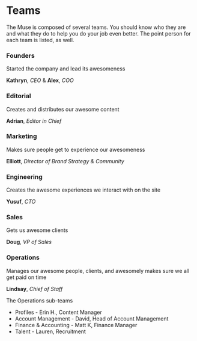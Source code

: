 # Teams

The Muse is composed of several teams.  You should know who they are and what they do to help you do your job even better.  The point person for each team is listed, as well.


### Founders

Started the company and lead its awesomeness

**Kathryn**, *CEO* & **Alex**, *COO*



### Editorial

Creates and distributes our awesome content

**Adrian**, *Editor in Chief*



### Marketing

Makes sure people get to experience our awesomeness

**Elliott**, *Director of Brand Strategy & Community*



### Engineering

Creates the awesome experiences we interact with on the site

**Yusuf**, *CTO*

### Sales

Gets us awesome clients

**Doug**, *VP of Sales* 


### Operations

Manages our awesome people, clients, and awesomely makes sure we all get paid on time

**Lindsay**, *Chief of Staff*

The Operations sub-teams
* Profiles - Erin H., Content Manager
* Account Management - David, Head of Account Management
* Finance & Accounting - Matt K, Finance Manager
* Talent - Lauren, Recruitment